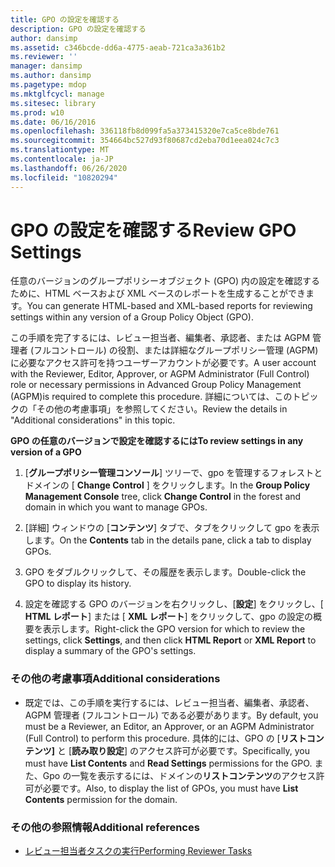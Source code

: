 ```yaml
---
title: GPO の設定を確認する
description: GPO の設定を確認する
author: dansimp
ms.assetid: c346bcde-dd6a-4775-aeab-721ca3a361b2
ms.reviewer: ''
manager: dansimp
ms.author: dansimp
ms.pagetype: mdop
ms.mktglfcycl: manage
ms.sitesec: library
ms.prod: w10
ms.date: 06/16/2016
ms.openlocfilehash: 336118fb8d099fa5a373415320e7ca5ce8bde761
ms.sourcegitcommit: 354664bc527d93f80687cd2eba70d1eea024c7c3
ms.translationtype: MT
ms.contentlocale: ja-JP
ms.lasthandoff: 06/26/2020
ms.locfileid: "10820294"
---
```

# <span data-ttu-id="d5e88-103">GPO の設定を確認する</span><span class="sxs-lookup"><span data-stu-id="d5e88-103">Review GPO Settings</span></span>


<span data-ttu-id="d5e88-104">任意のバージョンのグループポリシーオブジェクト (GPO) 内の設定を確認するために、HTML ベースおよび XML ベースのレポートを生成することができます。</span><span class="sxs-lookup"><span data-stu-id="d5e88-104">You can generate HTML-based and XML-based reports for reviewing settings within any version of a Group Policy Object (GPO).</span></span>

<span data-ttu-id="d5e88-105">この手順を完了するには、レビュー担当者、編集者、承認者、または AGPM 管理者 (フルコントロール) の役割、または詳細なグループポリシー管理 (AGPM) に必要なアクセス許可を持つユーザーアカウントが必要です。</span><span class="sxs-lookup"><span data-stu-id="d5e88-105">A user account with the Reviewer, Editor, Approver, or AGPM Administrator (Full Control) role or necessary permissions in Advanced Group Policy Management (AGPM)is required to complete this procedure.</span></span> <span data-ttu-id="d5e88-106">詳細については、このトピックの「その他の考慮事項」を参照してください。</span><span class="sxs-lookup"><span data-stu-id="d5e88-106">Review the details in "Additional considerations" in this topic.</span></span>

**<span data-ttu-id="d5e88-107">GPO の任意のバージョンで設定を確認するには</span><span class="sxs-lookup"><span data-stu-id="d5e88-107">To review settings in any version of a GPO</span></span>**

1.  <span data-ttu-id="d5e88-108">[**グループポリシー管理コンソール**] ツリーで、gpo を管理するフォレストとドメインの [ **Change Control** ] をクリックします。</span><span class="sxs-lookup"><span data-stu-id="d5e88-108">In the **Group Policy Management Console** tree, click **Change Control** in the forest and domain in which you want to manage GPOs.</span></span>

2.  <span data-ttu-id="d5e88-109">[詳細] ウィンドウの [**コンテンツ**] タブで、タブをクリックして gpo を表示します。</span><span class="sxs-lookup"><span data-stu-id="d5e88-109">On the **Contents** tab in the details pane, click a tab to display GPOs.</span></span>

3.  <span data-ttu-id="d5e88-110">GPO をダブルクリックして、その履歴を表示します。</span><span class="sxs-lookup"><span data-stu-id="d5e88-110">Double-click the GPO to display its history.</span></span>

4.  <span data-ttu-id="d5e88-111">設定を確認する GPO のバージョンを右クリックし、[**設定**] をクリックし、[ **HTML レポート**] または [ **XML レポート**] をクリックして、gpo の設定の概要を表示します。</span><span class="sxs-lookup"><span data-stu-id="d5e88-111">Right-click the GPO version for which to review the settings, click **Settings**, and then click **HTML Report** or **XML Report** to display a summary of the GPO's settings.</span></span>

### <span data-ttu-id="d5e88-112">その他の考慮事項</span><span class="sxs-lookup"><span data-stu-id="d5e88-112">Additional considerations</span></span>

-   <span data-ttu-id="d5e88-113">既定では、この手順を実行するには、レビュー担当者、編集者、承認者、AGPM 管理者 (フルコントロール) である必要があります。</span><span class="sxs-lookup"><span data-stu-id="d5e88-113">By default, you must be a Reviewer, an Editor, an Approver, or an AGPM Administrator (Full Control) to perform this procedure.</span></span> <span data-ttu-id="d5e88-114">具体的には、GPO の [**リストコンテンツ]** と [**読み取り設定**] のアクセス許可が必要です。</span><span class="sxs-lookup"><span data-stu-id="d5e88-114">Specifically, you must have **List Contents** and **Read Settings** permissions for the GPO.</span></span> <span data-ttu-id="d5e88-115">また、Gpo の一覧を表示するには、ドメインの**リストコンテンツ**のアクセス許可が必要です。</span><span class="sxs-lookup"><span data-stu-id="d5e88-115">Also, to display the list of GPOs, you must have **List Contents** permission for the domain.</span></span>

### <span data-ttu-id="d5e88-116">その他の参照情報</span><span class="sxs-lookup"><span data-stu-id="d5e88-116">Additional references</span></span>

-   [<span data-ttu-id="d5e88-117">レビュー担当者タスクの実行</span><span class="sxs-lookup"><span data-stu-id="d5e88-117">Performing Reviewer Tasks</span></span>](performing-reviewer-tasks-agpm40.md)

 

 





